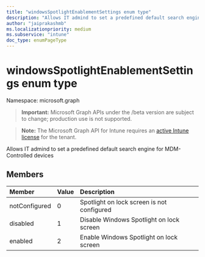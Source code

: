 ```yaml
---
title: "windowsSpotlightEnablementSettings enum type"
description: "Allows IT admind to set a predefined default search engine for MDM-Controlled devices"
author: "jaiprakashmb"
ms.localizationpriority: medium
ms.subservice: "intune"
doc_type: enumPageType
---
```


# windowsSpotlightEnablementSettings enum type

Namespace: microsoft.graph

> **Important:** Microsoft Graph APIs under the /beta version are subject to change; production use is not supported.

> **Note:** The Microsoft Graph API for Intune requires an [active Intune license](https://go.microsoft.com/fwlink/?linkid=839381) for the tenant.

Allows IT admind to set a predefined default search engine for MDM-Controlled devices

## Members
|Member|Value|Description|
|:---|:---|:---|
|notConfigured|0|Spotlight on lock screen is not configured|
|disabled|1|Disable Windows Spotlight on lock screen|
|enabled|2|Enable Windows Spotlight on lock screen|
